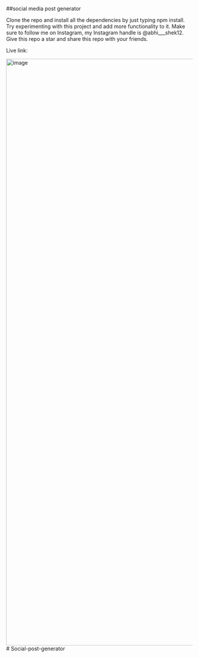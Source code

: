 ##social media post generator

Clone the repo and install all the dependencies by just typing npm install. Try experimenting with this project and add more functionality to it. Make sure to follow me on Instagram, my Instagram handle is @abhi___shek12. Give this repo a star and share this repo with your friends. 

Live link: 

<img width="1582" alt="image" src="https://github.com/abhishekmanhar">
#   S o c i a l - p o s t - g e n e r a t o r 
 
 
